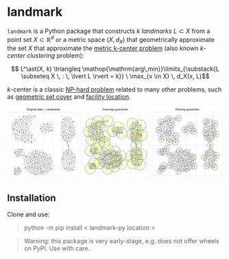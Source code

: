 # landmark  

`landmark` is a Python package that constructs $k$ _landmarks_ $L \subset X$ from a point set $X \subset \mathbb{R}^d$ or a metric space $(X, d_X)$ that geometrically approximate the set $X$ that approximate the [metric k-center problem](https://en.wikipedia.org/wiki/Metric_k-center) (also known _k-center clustering_ problem): 

$$ L^\ast(X, k) \triangleq \mathop{\mathrm{arg\,min}}\limits_{\substack{L \subseteq X \, : \, \lvert L \rvert = k}} \ \max_{x \in X} \, d_X(x, L)$$

$k$-center is a classic [NP-hard problem](https://en.wikipedia.org/wiki/List_of_NP-complete_problems) related to many other problems, such as  [geometric set cover](https://en.wikipedia.org/wiki/Geometric_set_cover_problem) and [facility location](https://en.wikipedia.org/wiki/Optimal_facility_location).

![Landmarks example](images/k_center.svg)

<!-- $$ \min\limits_{\substack{L \subseteq X \, : \, \lvert L \rvert = k}} \ \max_{x \in X} \, d_X(x, L)$$ -->
<!-- where $d_X(x, L)$ denotes the Hausdorff distance to the set of landmarks $L$.  -->

## Installation 

Clone and use:

> python -m pip install < landmark-py location >

> Warning: this package is very early-stage, e.g. does not offer wheels on PyPI. Use with care.